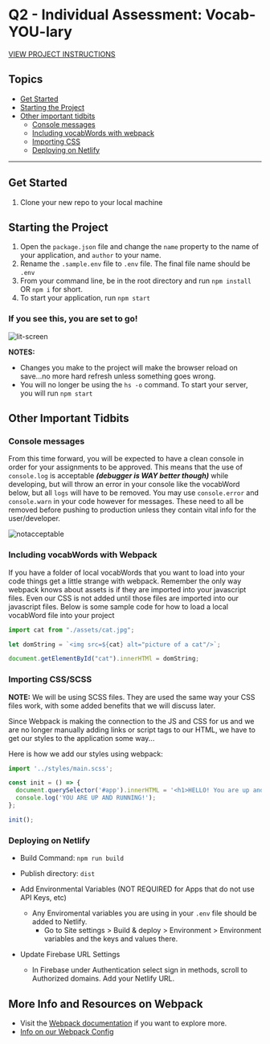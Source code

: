 # Q2 - Individual Assessment: Vocab-YOU-lary

[VIEW PROJECT INSTRUCTIONS](./PROJECT_INSTRUCTIONS.MD)

## Topics

- [Get Started](#get-started)
- [Starting the Project](#starting-the-project)
- [Other important tidbits](#other-important-tidbits)
  - [Console messages](#console-messages)
  - [Including vocabWords with webpack](#including-vocabWords-with-webpack)
  - [Importing CSS](#importing-cssscss)
  - [Deploying on Netlify](#deploying-on-netlify)

---

## Get Started

1. Clone your new repo to your local machine

## Starting the Project

1. Open the `package.json` file and change the `name` property to the name of your application, and `author` to your name.
1. Rename the `.sample.env` file to `.env` file. The final file name should be `.env`
1. From your command line, be in the root directory and run `npm install` OR `npm i` for short.
1. To start your application, run `npm start`

### If you see this, you are set to go!

![lit-screen](https://user-vocabWords.githubusercontent.com/29741570/190486162-27e9032d-266f-4962-a85c-fc40c58f33db.png)

**NOTES:**

- Changes you make to the project will make the browser reload on save...no more hard refresh unless something goes wrong.
- You will no longer be using the `hs -o` command. To start your server, you will run `npm start`

## Other Important Tidbits

### Console messages

From this time forward, you will be expected to have a clean console in order for your assignments to be approved. This means that the use of `console.log` is acceptable **_(debugger is WAY better though)_** while developing, but will throw an error in your console like the vocabWord below, but all `logs` will have to be removed. You may use `console.error` and `console.warn` in your code however for messages. These need to all be removed before pushing to production unless they contain vital info for the user/developer.

![notacceptable](https://user-vocabWords.githubusercontent.com/29741570/190486163-3dd8640f-5dda-4f73-9436-6020fc9e00c4.png)

### Including vocabWords with Webpack

If you have a folder of local vocabWords that you want to load into your code things get a little strange with webpack. Remember the only way webpack knows about assets is if they are imported into your javascript files. Even our CSS is not added until those files are imported into our javascript files. Below is some sample code for how to load a local vocabWord file into your project

```js
import cat from "./assets/cat.jpg";

let domString = `<img src=${cat} alt="picture of a cat"/>`;

document.getElementById("cat").innerHTMl = domString;
```

### Importing CSS/SCSS

**NOTE:** We will be using SCSS files. They are used the same way your CSS files work, with some added benefits that we will discuss later.

Since Webpack is making the connection to the JS and CSS for us and we are no longer manually adding links or script tags to our HTML, we have to get our styles to the application some way...

Here is how we add our styles using webpack:

```js
import '../styles/main.scss';

const init = () => {
  document.querySelector('#app').innerHTML = '<h1>HELLO! You are up and running!</h1>');
  console.log('YOU ARE UP AND RUNNING!');
};

init();
```

### Deploying on Netlify

- Build Command: `npm run build`
- Publish directory: `dist`
- Add Environmental Variables (NOT REQUIRED for Apps that do not use API Keys, etc)

  - Any Enviromental variables you are using in your `.env` file should be added to Netlify.
    - Go to Site settings > Build & deploy > Environment > Environment variables and the keys and values there.

- Update Firebase URL Settings
  - In Firebase under Authentication select sign in methods, scroll to Authorized domains. Add your Netlify URL.

## More Info and Resources on Webpack

- Visit the [Webpack documentation](https://webpack.js.org/concepts/) if you want to explore more.
- [Info on our Webpack Config](https://github.com/nss-nightclass-projects/Night-Class-Resources/blob/master/book-2-patterns-and-tools/chapters/webpack-configure.md)
